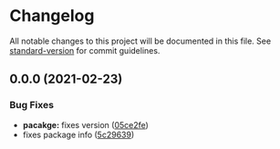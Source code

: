 # Changelog

All notable changes to this project will be documented in this file. See [standard-version](https://github.com/conventional-changelog/standard-version) for commit guidelines.

## 0.0.0 (2021-02-23)


### Bug Fixes

* **pacakge:** fixes version ([05ce2fe](https://github.com/davidroyer/nuxt-site/commit/05ce2fe821258039931f2a0f6e18dc9f25acd6df))
* fixes package info ([5c29639](https://github.com/davidroyer/nuxt-site/commit/5c2963910983e1f3ff82c077288b3b9bc017145d))

